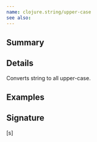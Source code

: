 ```yaml
---
name: clojure.string/upper-case
see also:
---
```


## Summary

## Details

Converts string to all upper-case.

## Examples

## Signature
[s]
